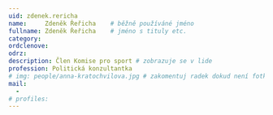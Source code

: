 ```yaml
---
uid: zdenek.rericha
name:     Zdeněk Řeřicha  	# běžně používáné jméno
fullname: Zdeněk Řeřicha 	# jméno s tituly etc.
category:
ordclenove: 
odrz: 
description: Člen Komise pro sport # zobrazuje se v lide
profession: Politická konzultantka
# img: people/anna-kratochvilova.jpg # zakomentuj radek dokud není fotka
mail:
  - 
# profiles:
---
```

